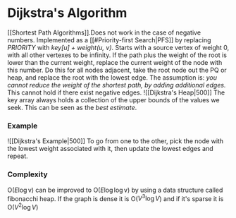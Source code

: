 # Dijkstra's Algorithm
[[Shortest Path Algorithms]].Does not work in the case of negative numbers. Implemented as a [[#Priority-first Search|PFS]] by replacing *PRIORITY* with *key[u] + weight(u, v)*.
Starts with a source vertex of weight 0, with all other vertexes to be infinity. If the path plus the weight of the root is lower than the current weight, replace the current weight of the node with this number. Do this for all nodes adjacent, take the root node out the PQ or heap, and replace the root with the lowest edge.
The assumption is: *you cannot reduce the weight of the shortest path, by adding additional edges.* This cannot hold if there exist negative edges.
![[Dijkstra's Heap|500]]
The key array always holds a collection of the upper bounds of the values we seek. This can be seen as the *best estimate*.

### Example
![[Dijkstra's Example|500]]
To go from one to the other, pick the node with the lowest weight associated with it, then update the lowest edges and repeat.
### Complexity
O($E\log$v) can be improved to O($E\log\log$v) by using a data structure called fibonacchi heap. If the graph is dense it is O($V^3 \log V$) and if it's sparse it is O($V^2 \log V$)